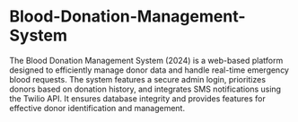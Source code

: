 # Blood-Donation-Management-System
The Blood Donation Management System (2024) is a web-based platform designed to efficiently manage donor data and handle real-time emergency blood requests. The system features a secure admin login, prioritizes donors based on donation history, and integrates SMS notifications using the Twilio API. It ensures database integrity and provides features for effective donor identification and management.
